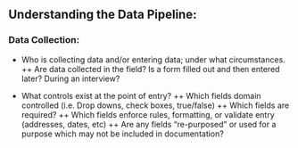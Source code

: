 ## Understanding the Data Pipeline:

### Data Collection:

+ Who is collecting data and/or entering data; under what circumstances. 
++  Are data collected in the field? Is a form filled out and then entered later? During an interview?

+ What controls exist at the point of entry? 
++  Which fields domain controlled (i.e. Drop downs, check boxes, true/false)
++  Which fields are required?
++  Which fields enforce rules, formatting, or validate entry (addresses, dates, etc)
++  Are any fields “re-purposed” or used for a purpose which may not be included in documentation? 

